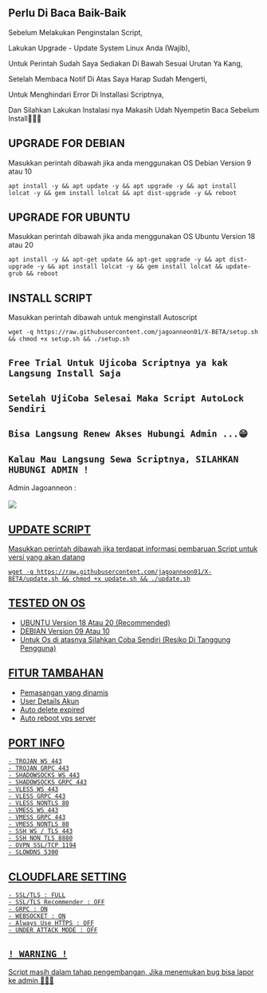 ## Perlu Di Baca Baik-Baik
Sebelum Melakukan Penginstalan Script,

Lakukan Upgrade - Update System Linux Anda (Wajib),

Untuk Perintah Sudah Saya Sediakan Di Bawah Sesuai Urutan Ya Kang,

Setelah Membaca Notif Di Atas Saya Harap Sudah Mengerti, 

Untuk Menghindari Error Di Installasi Scriptnya,

Dan Silahkan Lakukan Instalasi nya Makasih Udah Nyempetin Baca Sebelum Install🙏🙏🙏

## UPGRADE FOR DEBIAN
Masukkan perintah dibawah jika anda menggunakan OS Debian Version 9 atau 10
```
apt install -y && apt update -y && apt upgrade -y && apt install lolcat -y && gem install lolcat && apt dist-upgrade -y && reboot
```

##  UPGRADE FOR UBUNTU
Masukkan perintah dibawah jika anda menggunakan OS Ubuntu Version 18 atau 20
```
apt install -y && apt-get update && apt-get upgrade -y && apt dist-upgrade -y && apt install lolcat -y && gem install lolcat && update-grub && reboot
```

## INSTALL SCRIPT 
Masukkan perintah dibawah untuk menginstall Autoscript 
```
wget -q https://raw.githubusercontent.com/jagoanneon01/X-BETA/setup.sh && chmod +x setup.sh && ./setup.sh
```

## `Free Trial Untuk Ujicoba Scriptnya ya kak Langsung Install Saja`
## `Setelah UjiCoba Selesai Maka Script AutoLock Sendiri`
## `Bisa Langsung Renew Akses Hubungi Admin ...😁`


## `Kalau Mau Langsung Sewa Scriptnya, SILAHKAN HUBUNGI ADMIN !`
Admin Jagoanneon :
<br><br><a href="https://wa.me/+6283857684916" target=”_blank”><img src="https://img.shields.io/static/v1?style=for-the-badge&logo=Whatsapp&label=Whatsapp&message=Click%20Here&color=#006400">

## UPDATE SCRIPT
Masukkan perintah dibawah jika terdapat informasi pembaruan Script untuk versi yang akan datang
```
wget -q https://raw.githubusercontent.com/jagoanneon01/X-BETA/update.sh && chmod +x update.sh && ./update.sh
```

## TESTED ON OS
- UBUNTU Version 18 Atau 20 (Recommended)
- DEBIAN Version 09 Atau 10
- Untuk Os di atasnya Silahkan Coba Sendiri (Resiko Di Tanggung Pengguna)

## FITUR TAMBAHAN
- Pemasangan yang dinamis
- User Details Akun
- Auto delete expired
- Auto reboot vps server

## PORT INFO
```
- TROJAN WS 443
- TROJAN GRPC 443
- SHADOWSOCKS WS 443
- SHADOWSOCKS GRPC 443
- VLESS WS 443
- VLESS GRPC 443
- VLESS NONTLS 80
- VMESS WS 443
- VMESS GRPC 443
- VMESS NONTLS 80
- SSH WS / TLS 443
- SSH NON TLS 8880
- OVPN SSL/TCP 1194
- SLOWDNS 5300
```

## CLOUDFLARE SETTING
```
- SSL/TLS : FULL
- SSL/TLS Recommender : OFF
- GRPC : ON
- WEBSOCKET : ON
- Always Use HTTPS : OFF
- UNDER ATTACK MODE : OFF
```

## `! WARNING !`
Script masih dalam tahap pengembangan, Jika menemukan bug bisa lapor ke admin 🙏🙏🙏
